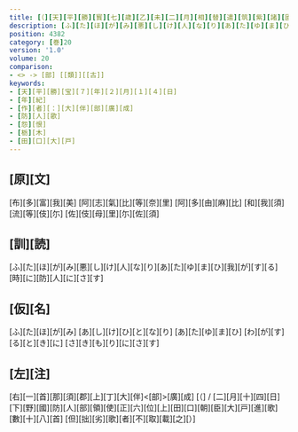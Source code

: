 ```yaml
---
title: [（][天][平][勝][寳][七][歳][乙][未][二][月][相][替][遣][筑][紫][諸][國][防][人][等][歌][）]
description: [ふ][た][ほ][が][み][悪][し][け][人][な][り][あ][た][ゆ][ま][ひ][我][が][す][る][時][に][防][人][に][さ][す]
position: 4382
category: [巻]20
version: '1.0'
volume: 20
comparison:
- <> -> [部] [[類]][[古]]
keywords:
- [天][平][勝][宝][７][年][２][月][１][４][日]
- [年][紀]
- [作][者][：][大][伴][部][廣][成]
- [防][人][歌]
- [怨][恨]
- [栃][木]
- [田][口][大][戸]
---
```


## [原][文]

[布][多][富][我][美] [阿][志][氣][比][等][奈][里] [阿][多][由][麻][比] [和][我][須][流][等][伎][尓] [佐][伎][母][里][尓][佐][須]

## [訓][読]

[ふ][た][ほ][が][み][悪][し][け][人][な][り][あ][た][ゆ][ま][ひ][我][が][す][る][時][に][防][人][に][さ][す]

## [仮][名]

[ふ][た][ほ][が][み] [あ][し][け][ひ][と][な][り] [あ][た][ゆ][ま][ひ] [わ][が][す][る][と][き][に] [さ][き][も][り][に][さ][す]

## [左][注]

[右][一][首][那][須][郡][上][丁][大][伴]<[部]>[廣][成] [（] / [二][月][十][四][日][下][野][國][防][人][部][領][使][正][六][位][上][田][口][朝][臣][大][戸][進][歌][數][十][八][首] [但][拙][劣][歌][者][不][取][載][之][）]

